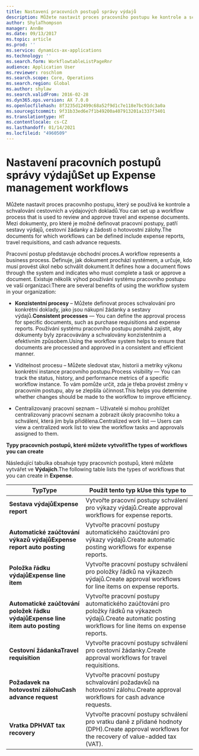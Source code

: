 ```yaml
---
title: Nastavení pracovních postupů správy výdajů
description: Můžete nastavit proces pracovního postupu ke kontrole a schvalování cestovních a výdajových dokladů.
author: ShylaThompson
manager: AnnBe
ms.date: 09/13/2017
ms.topic: article
ms.prod: ''
ms.service: dynamics-ax-applications
ms.technology: ''
ms.search.form: WorkflowtableListPageRnr
audience: Application User
ms.reviewer: roschlom
ms.search.scope: Core, Operations
ms.search.region: Global
ms.author: shylaw
ms.search.validFrom: 2016-02-28
ms.dyn365.ops.version: AX 7.0.0
ms.openlocfilehash: 8f3235d12499c68a52f9d1c7e118e7bc91dc3a0a
ms.sourcegitcommit: 9f31b33ed6e7f1b49200a407913201a1337f3401
ms.translationtype: HT
ms.contentlocale: cs-CZ
ms.lasthandoff: 01/14/2021
ms.locfileid: "4960509"
---
```

# <a name="set-up-expense-management-workflows"></a><span data-ttu-id="52aa9-103">Nastavení pracovních postupů správy výdajů</span><span class="sxs-lookup"><span data-stu-id="52aa9-103">Set up Expense management workflows</span></span>

<span data-ttu-id="52aa9-104">Můžete nastavit proces pracovního postupu, který se používá ke kontrole a schvalování cestovních a výdajových dokladů.</span><span class="sxs-lookup"><span data-stu-id="52aa9-104">You can set up a workflow process that is used to review and approve travel and expense documents.</span></span> <span data-ttu-id="52aa9-105">Mezi dokumenty, pro které je možné definovat pracovní postupy, patří sestavy výdajů, cestovní žádanky a žádosti o hotovostní zálohy.</span><span class="sxs-lookup"><span data-stu-id="52aa9-105">The documents for which workflows can be defined include expense reports, travel requisitions, and cash advance requests.</span></span>

<span data-ttu-id="52aa9-106">Pracovní postup představuje obchodní proces.</span><span class="sxs-lookup"><span data-stu-id="52aa9-106">A workflow represents a business process.</span></span> <span data-ttu-id="52aa9-107">Definuje, jak dokument prochází systémem, a určuje, kdo musí provést úkol nebo schválit dokument.</span><span class="sxs-lookup"><span data-stu-id="52aa9-107">It defines how a document flows through the system and indicates who must complete a task or approve a document.</span></span> <span data-ttu-id="52aa9-108">Existuje několik výhod používání systému pracovního postupu ve vaší organizaci:</span><span class="sxs-lookup"><span data-stu-id="52aa9-108">There are several benefits of using the workflow system in your organization:</span></span>

-   <span data-ttu-id="52aa9-109">**Konzistentní procesy** – Můžete definovat proces schvalování pro konkrétní doklady, jako jsou nákupní žádanky a sestavy výdajů.</span><span class="sxs-lookup"><span data-stu-id="52aa9-109">**Consistent processes** — You can define the approval process for specific documents, such as purchase requisitions and expense reports.</span></span> <span data-ttu-id="52aa9-110">Používání systému pracovního postupu pomáhá zajistit, aby dokumenty byly zpracovávány a schvalovány konzistentním a efektivním způsobem.</span><span class="sxs-lookup"><span data-stu-id="52aa9-110">Using the workflow system helps to ensure that documents are processed and approved in a consistent and efficient manner.</span></span>

-   <span data-ttu-id="52aa9-111">Viditelnost procesu – Můžete sledovat stav, historii a metriky výkonu konkrétní instance pracovního postupu.</span><span class="sxs-lookup"><span data-stu-id="52aa9-111">Process visibility — You can track the status, history, and performance metrics of a specific workflow instance.</span></span> <span data-ttu-id="52aa9-112">To vám pomůže určit, zda je třeba provést změny v pracovním postupu, aby se zlepšila účinnost.</span><span class="sxs-lookup"><span data-stu-id="52aa9-112">This helps you determine whether changes should be made to the workflow to improve efficiency.</span></span>

-   <span data-ttu-id="52aa9-113">Centralizovaný pracovní seznam – Uživatelé si mohou prohlížet centralizovaný pracovní seznam a zobrazit úkoly pracovního toku a schválení, která jim byla přidělena.</span><span class="sxs-lookup"><span data-stu-id="52aa9-113">Centralized work list — Users can view a centralized work list to view the workflow tasks and approvals assigned to them.</span></span> 

<span data-ttu-id="52aa9-114">**Typy pracovních postupů, které můžete vytvořit**</span><span class="sxs-lookup"><span data-stu-id="52aa9-114">**The types of workflows you can create**</span></span>

<span data-ttu-id="52aa9-115">Následující tabulka obsahuje typy pracovních postupů, které můžete vytvářet ve **Výdajích**.</span><span class="sxs-lookup"><span data-stu-id="52aa9-115">The following table lists the types of workflows that you can create in **Expense**.</span></span>


|              <span data-ttu-id="52aa9-116"><strong>Typ</strong></span><span class="sxs-lookup"><span data-stu-id="52aa9-116"><strong>Type</strong></span></span>              |                   <span data-ttu-id="52aa9-117"><strong>Použít tento typ k</strong></span><span class="sxs-lookup"><span data-stu-id="52aa9-117"><strong>Use this type to</strong></span></span>                   |
|-------------------------------------------------|-----------------------------------------------------------------------|
|         <span data-ttu-id="52aa9-118"><strong>Sestava výdajů</strong></span><span class="sxs-lookup"><span data-stu-id="52aa9-118"><strong>Expense report</strong></span></span>         |            <span data-ttu-id="52aa9-119">Vytvořte pracovní postupy schválení pro výkazy výdajů.</span><span class="sxs-lookup"><span data-stu-id="52aa9-119">Create approval workflows for expense reports.</span></span>             |
|  <span data-ttu-id="52aa9-120"><strong>Automatické zaúčtování výkazů výdajů</strong></span><span class="sxs-lookup"><span data-stu-id="52aa9-120"><strong>Expense report auto posting</strong></span></span>   |        <span data-ttu-id="52aa9-121">Vytvořte pracovní postupy automatického zaúčtování pro výkazy výdajů.</span><span class="sxs-lookup"><span data-stu-id="52aa9-121">Create automatic posting workflows for expense reports.</span></span>        |
|       <span data-ttu-id="52aa9-122"><strong>Položka řádku výdajů</strong></span><span class="sxs-lookup"><span data-stu-id="52aa9-122"><strong>Expense line item</strong></span></span>        |     <span data-ttu-id="52aa9-123">Vytvořte pracovní postupy schválení pro položky řádků na výkazech výdajů.</span><span class="sxs-lookup"><span data-stu-id="52aa9-123">Create approval workflows for line items on expense reports.</span></span>      |
| <span data-ttu-id="52aa9-124"><strong>Automatické zaúčtování položek řádku výdajů</strong></span><span class="sxs-lookup"><span data-stu-id="52aa9-124"><strong>Expense line item auto posting</strong></span></span> | <span data-ttu-id="52aa9-125">Vytvořte pracovní postupy automatického zaúčtování pro položky řádků na výkazech výdajů.</span><span class="sxs-lookup"><span data-stu-id="52aa9-125">Create automatic posting workflows for line items on expense reports.</span></span> |
|       <span data-ttu-id="52aa9-126"><strong>Cestovní žádanka</strong></span><span class="sxs-lookup"><span data-stu-id="52aa9-126"><strong>Travel requisition</strong></span></span>       |          <span data-ttu-id="52aa9-127">Vytvořte pracovní postupy schválení pro cestovní žádanky.</span><span class="sxs-lookup"><span data-stu-id="52aa9-127">Create approval workflows for travel requisitions.</span></span>           |
|      <span data-ttu-id="52aa9-128"><strong>Požadavek na hotovostní zálohu</strong></span><span class="sxs-lookup"><span data-stu-id="52aa9-128"><strong>Cash advance request</strong></span></span>      |         <span data-ttu-id="52aa9-129">Vytvořte pracovní postupy schvalování požadavků na hotovostní zálohu.</span><span class="sxs-lookup"><span data-stu-id="52aa9-129">Create approval workflows for cash advance requests.</span></span>          |
|        <span data-ttu-id="52aa9-130"><strong>Vratka DPH</strong></span><span class="sxs-lookup"><span data-stu-id="52aa9-130"><strong>VAT tax recovery</strong></span></span>        | <span data-ttu-id="52aa9-131">Vytvořte pracovní postupy schválení pro vratku daně z přidané hodnoty (DPH).</span><span class="sxs-lookup"><span data-stu-id="52aa9-131">Create approval workflows for the recovery of value-added tax (VAT).</span></span>  |

